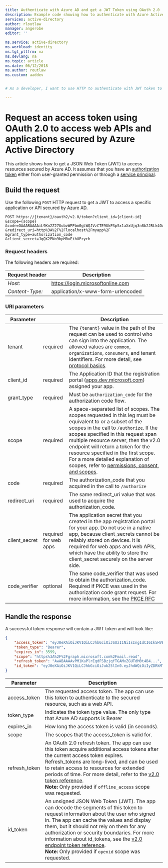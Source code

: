 ```yaml
---
title: Authenticate with Azure AD and get a JWT Token using OAuth 2.0
description: Example code showing how to authenticate with Azure Active Directory using OAuth 2.0 to access secured web applications and web APIs in your organization.
services: active-directory
author: rloutlaw
manager: angerobe
editor: ''

ms.service: active-directory
ms.workload: identity
ms.tgt_pltfrm: na
ms.devlang: na
ms.topic: article
ms.date: 06/12/2018
ms.author: routlaw
ms.custom: aaddev


# As a developer, I want to use HTTP to authenticate with JWT token to access a secured application or API given that I have retrieved an access token with a service principal or user permission already.

---
```


# Request an access token using OAuth 2.0 to access web APIs and applications secured by Azure Active Directory

This article shows how to get a JSON Web Token (JWT) to access resources secured by Azure AD. It assumes that you have an [authorization token](/azure/active-directory/develop/active-directory-protocols-oauth-code#request-an-authorization-code) either from user-granted permission or through a [service principal](/azure/active-directory/develop/active-directory-application-objects).

## Build the request

Use the following `POST` HTTP request to get a JWT to access a specific application or API secured by Azure AD.

```http
POST https://{tenant}/oauth2/v2.0/token?client_id={client-id}
&scope={scope}
&code=OAAABAAAAiL9Kn2Z27UubvWFPbm0gLWQJVzCTE9UkP3pSx1aXxUjq3n8b2JRLk4OxVXr...
&redirect_uri=http%3A%2F%2Flocalhost%2Fmyapp%2F
&grant_type=authorization_code
&client_secret=JqQX2PNo9bpM0uEihUPzyrh   
```

### Request headers

The following headers are required:

|Request header|Description|  
|--------------------|-----------------|  
| *Host:* | https://login.microsoftonline.com |
| *Content-Type:*| application/x-www-form-urlencoded |
 

### URI parameters

| Parameter     |                       | Description                                                                                                                                                                                                                                                                                                                                                                                                                                |
|---------------|-----------------------|--------------------------------------------------------------------------------------------------------------------------------------------------------------------------------------------------------------------------------------------------------------------------------------------------------------------------------------------------------------------------------------------------------------------------------------------|
| tenant        | required              | The `{tenant}` value in the path of the request can be used to control who can sign into the application. The allowed values are `common`, `organizations`, `consumers`, and tenant identifiers. For more detail, see [protocol basics](active-directory-v2-protocols.md#endpoints).                                                                                                                                                   |
| client_id     | required              | The Application ID that the registration portal ([apps.dev.microsoft.com](https://apps.dev.microsoft.com/?referrer=https://azure.microsoft.com/documentation/articles&deeplink=/appList)) assigned your app.                                                                                                                                                                                                                             |
| grant_type    | required              | Must be `authorization_code` for the authorization code flow.                                                                                                                                                                                                                                                                                                                                                                            |
| scope         | required              | A space-separated list of scopes. The scopes requested in this leg must be equivalent to or a subset of the scopes in the call to `/authorize`. If the scopes specified in this request span multiple resource server, then the v2.0 endpoint will return a token for the resource specified in the first scope. For a more detailed explanation of scopes, refer to [permissions, consent, and scopes](active-directory-v2-scopes.md). |
| code          | required              | The authorization_code that you acquired in the call to `/authorize`                                                                                                                                                                                                                                                                                                                                                                |
| redirect_uri  | required              | The same redirect_uri value that was used to acquire the authorization_code.                                                                                                                                                                                                                                                                                                                                                             |
| client_secret | required for web apps | The application secret that you created in the app registration portal for your app. Do not use in a native app, because client_secrets cannot be reliably stored on devices. It is required for web apps and web APIs, which have the ability to store the client_secret securely on the server side.                                                                                                                      |
| code_verifier | optional              | The same code_verifier that was used to obtain the authorization_code. Required if PKCE was used in the authorization code grant request. For more information, see the [PKCE RFC](https://tools.ietf.org/html/rfc7636)                                                                                                                                                                                                                                                                                             |
## Handle the response

A successful token response will contain a JWT token and will look like:

```json
{
    "access_token": "eyJ0eXAiOiJKV1QiLCJhbGciOiJSUzI1NiIsIng1dCI6Ik5HVEZ2ZEstZnl0aEV1Q...",
    "token_type": "Bearer",
    "expires_in": 3599,
    "scope": "https%3A%2F%2Fgraph.microsoft.com%2Fmail.read",
    "refresh_token": "AwABAAAAvPM1KaPlrEqdFSBzjqfTGAMxZGUTdM0t4B4...",
    "id_token": "eyJ0eXAiOiJKV1QiLCJhbGciOiJub25lIn0.eyJhdWQiOiIyZDRkMTFhMi1mODE0LTQ2YTctOD...",
}
```
| Parameter     | Description                                                                                                                                                                                                                                                                                                                                                                                                                                              |
|---------------|----------------------------------------------------------------------------------------------------------------------------------------------------------------------------------------------------------------------------------------------------------------------------------------------------------------------------------------------------------------------------------------------------------------------------------------------------------|
| access_token  | The requested access token. The  app can use this token to authenticate to the secured resource, such as a web API.                                                                                                                                                                                                                                                                                                                                    |
| token_type    | Indicates the token type value. The only type that Azure AD supports is Bearer                                                                                                                                                                                                                                                                                                                                                                           |
| expires_in    | How long the access token is valid (in seconds).                                                                                                                                                                                                                                                                                                                                                                                                       |
| scope         | The scopes that the access_token is valid for.                                                                                                                                                                                                                                                                                                                                                                                                         |
| refresh_token | An OAuth 2.0 refresh token. The  app can use this token acquire additional access tokens after the current access token expires. Refresh_tokens are long-lived, and can be used to retain access to resources for extended periods of time. For more detail, refer to the [v2.0 token reference](active-directory-v2-tokens.md). <br> **Note:** Only provided if `offline_access` scope was requested.                                               |
| id_token      | An unsigned JSON Web Token (JWT). The  app can decode the segments of this token to request information about the user who signed in. The  app can cache the values and display them, but it should not rely on them for any authorization or security boundaries. For more information about id_tokens, see the [v2.0 endpoint token reference](active-directory-v2-tokens.md). <br> **Note:** Only provided if `openid` scope was requested. |



